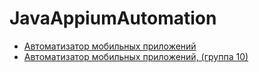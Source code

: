 # JavaAppiumAutomation
- [Автоматизатор мобильных приложений](software-testing.ru/edu/1-schedule/262-mobile-automation-2)
- [Автоматизатор мобильных приложений, (группа 10)](http://software-testing.ru/lms/course/view.php?id=983)
